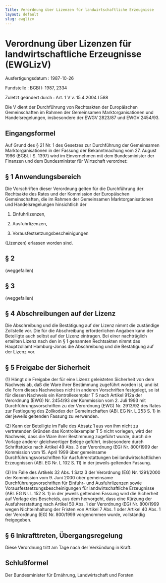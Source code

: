 ```yaml
---
Title: Verordnung über Lizenzen für landwirtschaftliche Erzeugnisse
layout: default
slug: ewglizv
---
```


# Verordnung über Lizenzen für landwirtschaftliche Erzeugnisse (EWGLizV)

Ausfertigungsdatum
:   1987-10-26

Fundstelle
:   BGBl I: 1987, 2334

Zuletzt geändert durch
:   Art. 1 V v. 15.4.2004 I 588

Die V dient der Durchführung von Rechtsakten der Europäischen
Gemeinschaften
im Rahmen der Gemeinsamen Marktorganisationen und Handelsregelungen,
insbesondere der EWGV 2823/87 und EWGV 2454/93.


## Eingangsformel

Auf Grund des § 21 Nr. 1 des Gesetzes zur Durchführung der Gemeinsamen
Marktorganisationen in der Fassung der Bekanntmachung vom 27. August
1986 (BGBl. I S. 1397) wird im Einvernehmen mit dem Bundesminister der
Finanzen und dem Bundesminister für Wirtschaft verordnet:


## § 1 Anwendungsbereich

Die Vorschriften dieser Verordnung gelten für die Durchführung der
Rechtsakte des Rates und der Kommission der Europäischen
Gemeinschaften, die im Rahmen der Gemeinsamen Marktorganisationen und
Handelsregelungen hinsichtlich der

1.  Einfuhrlizenzen,


2.  Ausfuhrlizenzen,


3.  Vorausfestsetzungsbescheinigungen



(Lizenzen) erlassen worden sind.


## § 2

(weggefallen)


## § 3

(weggefallen)


## § 4 Abschreibungen auf der Lizenz

Die Abschreibung und die Bestätigung auf der Lizenz nimmt die
zuständige Zollstelle vor. Die für die Abschreibung erforderlichen
Angaben kann der Beteiligte auch selbst auf der Lizenz eintragen. Bei
einer nachträglich erteilten Lizenz nach den in § 1 genannten
Rechtsakten nimmt das Hauptzollamt Hamburg-Jonas die Abschreibung und
die Bestätigung auf der Lizenz vor.


## § 5 Freigabe der Sicherheit

(1) Hängt die Freigabe der für eine Lizenz geleisteten Sicherheit von
dem Nachweis ab, daß die Ware ihrer Bestimmung zugeführt worden ist,
und ist die Form dieses Nachweises nicht in anderen Vorschriften
festgelegt, so ist für diesen Nachweis ein Kontrollexemplar T 5 nach
Artikel 912a der Verordnung (EWG) Nr. 2454/93 der Kommission vom 2.
Juli 1993 mit Durchführungsvorschriften zu der Verordnung (EWG) Nr.
2913/92 des Rates zur Festlegung des Zollkodex der Gemeinschaften
(ABl. EG Nr. L 253 S. 1) in der jeweils geltenden Fassung zu
verwenden.

(2) Kann der Beteiligte im Falle des Absatz 1 aus von ihm nicht zu
vertretenden Gründen das Kontrollexemplar T 5 nicht vorlegen, wird der
Nachweis, dass die Ware ihrer Bestimmung zugeführt wurde, durch die
Vorlage anderer gleichwertiger Belege geführt, insbesondere durch
Schriftstücke nach Artikel 49 Abs. 3 der Verordnung (EG) Nr. 800/1999
der Kommission vom 15. April 1999 über gemeinsame
Durchführungsvorschriften für Ausfuhrerstattungen bei
landwirtschaftlichen Erzeugnissen (ABl. EG Nr. L 102 S. 11) in der
jeweils geltenden Fassung.

(3) Im Falle des Artikels 32 Abs. 1 Satz 3 der Verordnung (EG) Nr.
1291/2000 der Kommission vom 9. Juni 2000 über gemeinsame
Durchführungsvorschriften für Einfuhr- und Ausfuhrlizenzen sowie
Vorausfestsetzungsbescheinigungen für landwirtschaftliche Erzeugnisse
(ABl. EG Nr. L 152 S. 1) in der jeweils geltenden Fassung wird die
Sicherheit auf Vorlage des Bescheids, aus dem hervorgeht, dass eine
Kürzung der Ausfuhrerstattung nach Artikel 50 Abs. 1 der Verordnung
(EG) Nr. 800/1999 wegen Nichteinhaltung der Fristen von Artikel 7 Abs.
1 oder Artikel 40 Abs. 1 der Verordnung (EG) Nr. 800/1999 vorgenommen
wurde, vollständig freigegeben.


## § 6 Inkrafttreten, Übergangsregelung

Diese Verordnung tritt am Tage nach der Verkündung in Kraft.


## Schlußformel

Der Bundesminister für Ernährung, Landwirtschaft und Forsten


